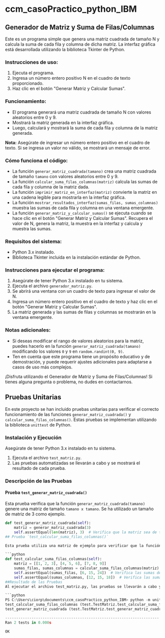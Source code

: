 # ccm_casoPractico_python_IBM

## Generador de Matriz y Suma de Filas/Columnas

Este es un programa simple que genera una matriz cuadrada de tamaño N y calcula la suma de cada fila y columna de dicha matriz. La interfaz gráfica está desarrollada utilizando la biblioteca Tkinter de Python.

### Instrucciones de uso:

1. Ejecuta el programa.
2. Ingresa un número entero positivo N en el cuadro de texto proporcionado.
3. Haz clic en el botón "Generar Matriz y Calcular Sumas".

### Funcionamiento:

- El programa generará una matriz cuadrada de tamaño N con valores aleatorios entre 0 y 9.
- Mostrará la matriz generada en la interfaz gráfica.
- Luego, calculará y mostrará la suma de cada fila y columna de la matriz generada.

**Nota:** Asegúrate de ingresar un número entero positivo en el cuadro de texto. Si se ingresa un valor no válido, se mostrará un mensaje de error.

### Cómo funciona el código:

- La función `generar_matriz_cuadrada(tamano)` crea una matriz cuadrada de tamaño `tamano` con valores aleatorios entre 0 y 9.
- La función `calcular_suma_filas_columnas(matriz)` calcula las sumas de cada fila y columna de la matriz dada.
- La función `imprimir_matriz_en_interfaz(matriz)` convierte la matriz en una cadena legible para mostrarla en la interfaz gráfica.
- La función `mostrar_resultados_interfaz(sumas_filas, sumas_columnas)` muestra las sumas de cada fila y columna en una ventana emergente.
- La función `generar_matriz_y_calcular_sumas()` se ejecuta cuando se hace clic en el botón "Generar Matriz y Calcular Sumas". Recupera el valor de N, genera la matriz, la muestra en la interfaz y calcula y muestra las sumas.

### Requisitos del sistema:

- Python 3.x instalado.
- Biblioteca Tkinter incluida en la instalación estándar de Python.

### Instrucciones para ejecutar el programa:

1. Asegúrate de tener Python 3.x instalado en tu sistema.
2. Ejecuta el archivo `generador_matriz.py`.
3. Se abrirá una ventana con un cuadro de texto para ingresar el valor de N.
4. Ingresa un número entero positivo en el cuadro de texto y haz clic en el botón "Generar Matriz y Calcular Sumas".
5. La matriz generada y las sumas de filas y columnas se mostrarán en la ventana emergente.

### Notas adicionales:

- Si deseas modificar el rango de valores aleatorios para la matriz, puedes hacerlo en la función `generar_matriz_cuadrada(tamano)` modificando los valores `0` y `9` en `random.randint(0, 9)`.
- Ten en cuenta que este programa tiene un propósito educativo y de demostración, y puede requerir ajustes adicionales para adaptarse a casos de uso más complejos.

¡Disfruta utilizando el Generador de Matriz y Suma de Filas/Columnas! Si tienes alguna pregunta o problema, no dudes en contactarnos.


## Pruebas Unitarias

En este proyecto se han incluido pruebas unitarias para verificar el correcto funcionamiento de las funciones `generar_matriz_cuadrada()` y `calcular_suma_filas_columnas()`. Estas pruebas se implementan utilizando la biblioteca `unittest` de Python.

### Instalación y Ejecución

Asegúrate de tener Python 3.x instalado en tu sistema.

1. Ejecuta el archivo `test_matriz.py`.
2. Las pruebas automatizadas se llevarán a cabo y se mostrará el resultado de cada prueba.

### Descripción de las Pruebas

#### Prueba `test_generar_matriz_cuadrada()`

Esta prueba verifica que la función `generar_matriz_cuadrada(tamano)` genere una matriz de tamaño `tamano x tamano`. Se ha utilizado un tamaño de matriz de 3 como ejemplo.

```python
def test_generar_matriz_cuadrada(self):
    matriz = generar_matriz_cuadrada(3)
    self.assertEqual(len(matriz), 3)  # Verifica que la matriz sea de tamaño 3x3
## Prueba `test_calcular_suma_filas_columnas()`

Esta prueba utiliza una matriz de ejemplo para verificar que la función `calcular_suma_filas_columnas(matriz)` calcule correctamente las sumas de las filas y columnas de la matriz dada.

```python
def test_calcular_suma_filas_columnas(self):
    matriz = [[1, 2, 3], [4, 5, 6], [7, 8, 9]]
    sumas_filas, sumas_columnas = calcular_suma_filas_columnas(matriz)
    self.assertEqual(sumas_filas, [6, 15, 24])  # Verifica las sumas de las filas
    self.assertEqual(sumas_columnas, [12, 15, 18])  # Verifica las sumas de las columnas
##Resultado de las Pruebas
Al ejecutar el archivo test_matriz.py, las pruebas se llevarán a cabo y se mostrará el resultado de cada una de ellas. Si todas las pruebas pasan sin errores, significa que las funciones generar_matriz_cuadrada() y calcular_suma_filas_columnas() están funcionando correctamente. En caso contrario, se mostrarán mensajes de error indicando qué pruebas han fallado y podrás identificar y corregir los problemas en el código.

```python
PS C:\Users\ciorp\documents\ccm_casoPractico_python_IBM> python -m unittest  -v test
test_calcular_suma_filas_columnas (test.TestMatriz.test_calcular_suma_filas_columnas) ... ok
test_generar_matriz_cuadrada (test.TestMatriz.test_generar_matriz_cuadrada) ... ok

----------------------------------------------------------------------
Ran 2 tests in 0.000s

OK



